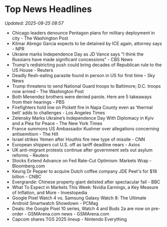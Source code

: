 # Top News Headlines

_Updated: 2025-08-25 08:57_

- Chicago leaders denounce Pentagon plans for military deployment in city - The Washington Post
- Kilmar Abrego Garcia expects to be detained by ICE again, attorney says - NPR
- Ukraine marks Independence Day as JD Vance says "I think the Russians have made significant concessions" - CBS News
- Trump's redistricting push could bring decades of Republican rule to the US House - Reuters
- Deadly flesh-eating parasite found in person in US for first time - Sky News
- Trump threatens to send National Guard troops to Baltimore; D.C. troops now armed - The Washington Post
- Both Menendez brothers were denied parole. Here are 5 takeaways from their hearings - PBS
- Firefighters hold line on Pickett fire in Napa County even as ‘thermal belt’ adds to challenges - Los Angeles Times
- Zelensky Marks Ukraine’s Independence Day With Diplomacy in Kyiv and a Plea for Peace - The New York Times
- France summons US Ambassador Kushner over allegations concerning antisemitism - The Hill
- Israel strikes Yemen after Houthis fire new type of missile - CNN
- European shippers cut U.S. off as tariff deadline nears - Axios
- UK anti-migrant protests continue after government sets out asylum reforms - Reuters
- Stocks Extend Advance on Fed Rate-Cut Optimism: Markets Wrap - Bloomberg.com
- Keurig Dr Pepper to acquire Dutch coffee company JDE Peet's for $18 billion - CNBC
- Evergrande: Chinese property giant delisted after spectacular fall - BBC
- What To Expect in Markets This Week: Nvidia Earnings, a Key Measure of Inflation, and More - Investopedia
- Google Pixel Watch 4 vs. Samsung Galaxy Watch 8: The Ultimate Android Smartwatch Showdown - PCMag
- Deals: the Google Pixel 10 series, Watch 4 and Buds 2a are now on pre-order - GSMArena.com news - GSMArena.com
- Capcom shares TGS 2025 lineup - Nintendo Everything